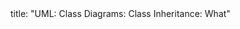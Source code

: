 <frontmatter>
title: "UML: Class Diagrams: Class Inheritance: What"
</frontmatter>

<include src="unit-inPage-asFlat.md" boilerplate />